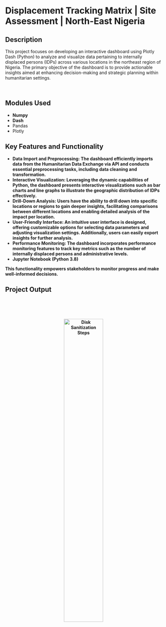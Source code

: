 # Displacement Tracking Matrix | Site Assessment | North-East Nigeria



<h2>Description</h2>

This project focuses on developing an interactive dashboard using Plotly Dash (Python) to analyze and visualize data pertaining to internally displaced persons (IDPs) across various locations in the northeast region of Nigeria. The primary objective of the dashboard is to provide actionable insights aimed at enhancing decision-making and strategic planning within humanitarian settings.

<br />

<h2>Modules Used</h2>

- <b>Numpy</b> 
- <b>Dash</b>
- <c>Pandas</b>
- <d>Plotly</b>


<h2>Key Features and Functionality </h2>

- <b>Data Import and Preprocessing: The dashboard efficiently imports data from the Humanitarian Data Exchange via API and conducts essential preprocessing tasks, including data cleaning and transformation.<br />
- <b>Interactive Visualization: Leveraging the dynamic capabilities of Python, the dashboard presents interactive visualizations such as bar charts and line graphs to illustrate the geographic distribution of IDPs effectively.<br />
- <b>Drill-Down Analysis: Users have the ability to drill down into specific locations or regions to gain deeper insights, facilitating comparisons between different locations and enabling detailed analysis of the impact per location.<br />
- <b>User-Friendly Interface: An intuitive user interface is designed, offering customizable options for selecting data parameters and adjusting visualization settings. Additionally, users can easily export insights for further analysis.<br />
- <b>Performance Monitoring: The dashboard incorporates performance monitoring features to track key metrics such as the number of internally displaced persons and administrative levels. <br />
- <b>Jupyter Notebook</b> (Python 3.8)

This functionality empowers stakeholders to monitor progress and make well-informed decisions.

<h2>Project Output</h2>
<p align = "left"><br/>
 
  <br/>
 <p align = "center"><br/>
<img src="https://yajitersoo.github.io/jsonapi/dtm dashbpoard image.png" height="50%" width="50%" alt="Disk Sanitization Steps"/>
<br />
<br />

